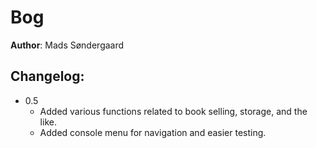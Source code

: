 ﻿# Bog
**Author**: Mads Søndergaard

## Changelog:
- 0.5
  - Added various functions related to book selling, storage, and the like.
  - Added console menu for navigation and easier testing.